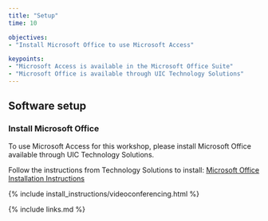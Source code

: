 ```yaml
---
title: "Setup"
time: 10

objectives:
- "Install Microsoft Office to use Microsoft Access"

keypoints:
- "Microsoft Access is available in the Microsoft Office Suite"
- "Microsoft Office is available through UIC Technology Solutions"
---
```


## Software setup

### Install Microsoft Office

To use Microsoft Access for this workshop, please install Microsoft Office available through UIC Technology Solutions. 

Follow the instructions from Technology Solutions to install:
[Microsoft Office Installation Instructions](http://dl.webstore.illinois.edu/docs/ii/office365All.htm)

{% include install_instructions/videoconferencing.html %}


{% include links.md %}
